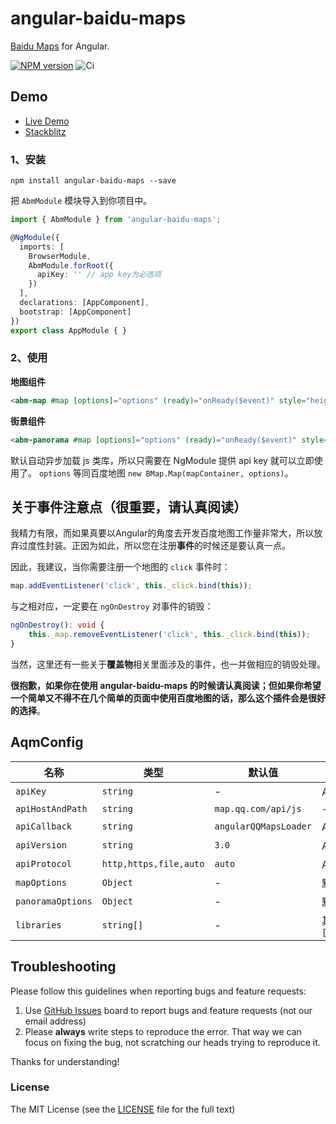 # angular-baidu-maps

[Baidu Maps](http://lbsyun.baidu.com/) for Angular.

[![NPM version](https://img.shields.io/npm/v/angular-baidu-maps.svg)](https://www.npmjs.com/package/angular-baidu-maps)
![Ci](https://github.com/cipchk/angular-baidu-maps/workflows/Ci/badge.svg)

## Demo

- [Live Demo](https://cipchk.github.io/angular-baidu-maps/)
- [Stackblitz](https://stackblitz.com/edit/angular-baidu-maps)

### 1、安装

```
npm install angular-baidu-maps --save
```

把 `AbmModule` 模块导入到你项目中。

```typescript
import { AbmModule } from 'angular-baidu-maps';

@NgModule({
  imports: [
    BrowserModule,
    AbmModule.forRoot({
      apiKey: '' // app key为必选项
    })
  ],
  declarations: [AppComponent],
  bootstrap: [AppComponent]
})
export class AppModule { }
```

### 2、使用

**地图组件**

```html
<abm-map #map [options]="options" (ready)="onReady($event)" style="height: 300px;"></abm-map>
```

**街景组件**

```html
<abm-panorama #map [options]="options" (ready)="onReady($event)" style="height: 500px;"></abm-panorama>
```

默认自动异步加载 js 类库，所以只需要在 NgModule 提供 api key 就可以立即使用了。 `options` 等同百度地图 `new BMap.Map(mapContainer, options)`。

## 关于事件注意点（很重要，请认真阅读）

我精力有限，而如果真要以Angular的角度去开发百度地图工作量非常大，所以放弃过度性封装。正因为如此，所以您在注册**事件**的时候还是要认真一点。

因此，我建议，当你需要注册一个地图的 `click` 事件时：

```typescript
map.addEventListener('click', this._click.bind(this));
```

与之相对应，一定要在 `ngOnDestroy` 对事件的销毁：

```typescript
ngOnDestroy(): void {
    this._map.removeEventListener('click', this._click.bind(this));
}
```

当然，这里还有一些关于**覆盖物**相关里面涉及的事件，也一并做相应的销毁处理。

**很抱歉，如果你在使用 angular-baidu-maps 的时候请认真阅读；但如果你希望一个简单又不得不在几个简单的页面中使用百度地图的话，那么这个插件会是很好的选择**。

## AqmConfig

| 名称    | 类型           | 默认值  | 描述 |
| ------- | ------------- | ----- | ----- |
| `apiKey` | `string` | - | APP KEY 必填项 |
| `apiHostAndPath` | `string` | `map.qq.com/api/js` | - |
| `apiCallback` | `string` | `angularQQMapsLoader` | API异步加载回调函数名 |
| `apiVersion` | `string` | `3.0` | API版本号 |
| `apiProtocol` | `http,https,file,auto` | `auto` | API 请求协议 |
| `mapOptions` | `Object` | - | 默认地图配置项，等同于[MapOptions 对象规范](http://lbsyun.baidu.com/cms/jsapi/reference/jsapi_reference_3_0.html#a0b1) |
| `panoramaOptions` | `Object` | - | 默认全景配置项，等同于[PanoramaOptions 对象规范](http://lbsyun.baidu.com/cms/jsapi/reference/jsapi_reference_3_0.html#a8b1) |
| `libraries` | `string[]` | - | 其他类库地址，例如 `BMapLib` 就需要引入：`['//api.map.baidu.com/library/RectangleZoom/1.2/src/RectangleZoom_min.js']` |

## Troubleshooting

Please follow this guidelines when reporting bugs and feature requests:

1. Use [GitHub Issues](https://github.com/cipchk/angular-baidu-maps/issues) board to report bugs and feature requests (not our email address)
2. Please **always** write steps to reproduce the error. That way we can focus on fixing the bug, not scratching our heads trying to reproduce it.

Thanks for understanding!

### License

The MIT License (see the [LICENSE](https://github.com/cipchk/angular-baidu-maps/blob/master/LICENSE) file for the full text)
